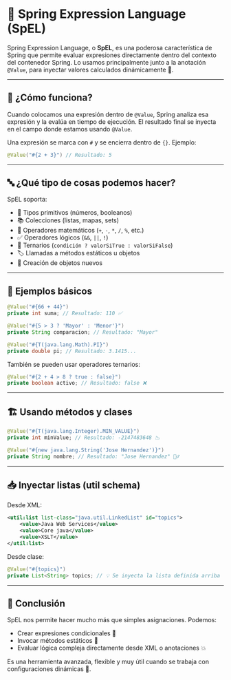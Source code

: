 # 🧠 Spring Expression Language (SpEL)

Spring Expression Language, o **SpEL**, es una poderosa característica de Spring que permite evaluar expresiones directamente dentro del contexto del contenedor Spring. Lo usamos principalmente junto a la anotación `@Value`, para inyectar valores calculados dinámicamente 🧮.

---

## 🔧 ¿Cómo funciona?

Cuando colocamos una expresión dentro de `@Value`, Spring analiza esa expresión y la evalúa en tiempo de ejecución. El resultado final se inyecta en el campo donde estamos usando `@Value`.

Una expresión se marca con `#` y se encierra dentro de `{}`. Ejemplo:

```java
@Value("#{2 + 3}") // Resultado: 5
```

---

## 🔤 ¿Qué tipo de cosas podemos hacer?

SpEL soporta:

* 🔢 Tipos primitivos (números, booleanos)
* 📚 Colecciones (listas, mapas, sets)
* 🧮 Operadores matemáticos (`+`, `-`, `*`, `/`, `%`, etc.)
* ✅ Operadores lógicos (`&&`, `||`, `!`)
* 🔁 Ternarios (`condición ? valorSiTrue : valorSiFalse`)
* 🏷️ Llamadas a métodos estáticos u objetos
* 🧵 Creación de objetos nuevos

---

## 🧪 Ejemplos básicos

```java
@Value("#{66 + 44}")
private int suma; // Resultado: 110 ✅

@Value("#{5 > 3 ? 'Mayor' : 'Menor'}")
private String comparacion; // Resultado: "Mayor"

@Value("#{T(java.lang.Math).PI}")
private double pi; // Resultado: 3.1415...
```

También se pueden usar operadores ternarios:

```java
@Value("#{2 + 4 > 8 ? true : false}")
private boolean activo; // Resultado: false ❌
```

---

## 🏗️ Usando métodos y clases

```java
@Value("#{T(java.lang.Integer).MIN_VALUE}")
private int minValue; // Resultado: -2147483648 📉

@Value("#{new java.lang.String('Jose Hernandez')}")
private String nombre; // Resultado: "Jose Hernandez" 🙋‍♂️
```

---

## 📥 Inyectar listas (util schema)

Desde XML:

```xml
<util:list list-class="java.util.LinkedList" id="topics">
    <value>Java Web Services</value>
    <value>Core java</value>
    <value>XSLT</value>
</util:list>
```

Desde clase:

```java
@Value("#{topics}")
private List<String> topics; // 💡 Se inyecta la lista definida arriba
```

---

## 🧵 Conclusión

SpEL nos permite hacer mucho más que simples asignaciones. Podemos:

* Crear expresiones condicionales 🧩
* Invocar métodos estáticos 🔗
* Evaluar lógica compleja directamente desde XML o anotaciones 💥

Es una herramienta avanzada, flexible y muy útil cuando se trabaja con configuraciones dinámicas 💼.
